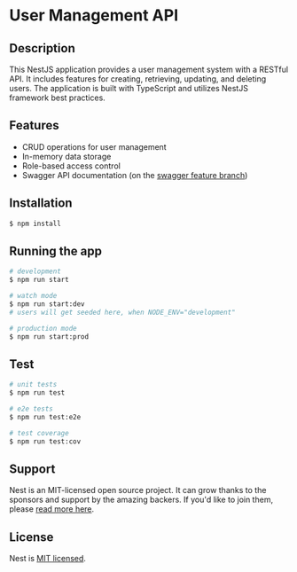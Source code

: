 # User Management API
## Description
This NestJS application provides a user management system with a RESTful API. It includes features for creating, retrieving, updating, and deleting users. The application is built with TypeScript and utilizes NestJS framework best practices.

## Features
* CRUD operations for user management
* In-memory data storage
* Role-based access control
* Swagger API documentation (on the [swagger feature branch](https://github.com/gityouser/user-manager-api/tree/feat/add-swagger-api-docs))


## Installation

```bash
$ npm install
```

## Running the app

```bash
# development
$ npm run start

# watch mode
$ npm run start:dev
# users will get seeded here, when NODE_ENV="development"

# production mode
$ npm run start:prod
```

## Test

```bash
# unit tests
$ npm run test

# e2e tests
$ npm run test:e2e

# test coverage
$ npm run test:cov
```

## Support

Nest is an MIT-licensed open source project. It can grow thanks to the sponsors and support by the amazing backers. If you'd like to join them, please [read more here](https://docs.nestjs.com/support).

## License

Nest is [MIT licensed](LICENSE).
